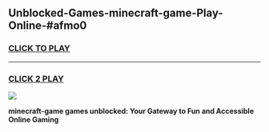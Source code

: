 
## Unblocked-Games-minecraft-game-Play-Online-#afmo0
<h3>
<a href="https://premium.freeplayer.one?title=minecraft-game&ref=27F">CLICK TO PLAY</a></h3>
<hr>

<h3>
<a href="https://premium.freeplayer.one?title=minecraft-game&ref=27F">CLICK 2 PLAY</a>
  
</h3>

<a href="https://premium.freeplayer.one?title=minecraft-game&ref=27F"><img src="https://clearcache.store/games.png"></a>


**minecraft-game games unblocked: Your Gateway to Fun and Accessible Online Gaming**
